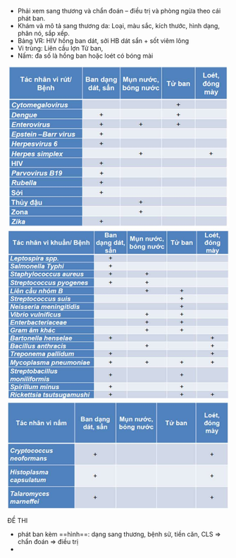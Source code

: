 - Phải xem sang thương và chẩn đoán – điều trị và phòng ngừa theo cái phát ban.  
- Khám và mô tả sang thương da: Loại, màu sắc, kích thước, hình dạng, phân nó, sắp xếp.  
- Bảng VR: HIV hồng ban dát, sởi HB dát sẩn + sốt viêm lông  
- Vi trùng: Liên cầu lợn Tử ban,   
- Nấm: đa số là hồng ban hoặc loét có bóng mài  
  
![Sốt + phát ban-1687333823854.jpeg](../../../200%20Files/image/image/S%E1%BB%91t%20+%20ph%C3%A1t%20ban-1687333823854.jpeg)  
![Sốt + phát ban-1687333829530.jpeg](../../../200%20Files/image/image/S%E1%BB%91t%20+%20ph%C3%A1t%20ban-1687333829530.jpeg)  
![Sốt + phát ban-1687333833383.jpeg](../../../200%20Files/image/image/S%E1%BB%91t%20+%20ph%C3%A1t%20ban-1687333833383.jpeg)  
   
   
ĐỀ THI  
- phát ban kèm ==hình==: dạng sang thương, bệnh sử, tiền căn, CLS => chẩn đoán => điều trị  
- 